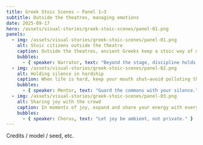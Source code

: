 ```yaml
---
title: Greek Stoic Scenes — Panel 1–3
subtitle: Outside the theatres, managing emotions
date: 2025-09-17
hero: /assets/visual-stories/greek-stoic-scenes/panel-01.png
panels:
  - img: /assets/visual-stories/greek-stoic-scenes/panel-01.png
    alt: Stoic citizens outside the theatre
    caption: Outside the theatres, ancient Greeks keep a stoic way of managing emotions.
    bubbles:
      - { speaker: Narrator, text: "Beyond the stage, discipline holds the city together." }
  - img: /assets/visual-stories/greek-stoic-scenes/panel-02.png
    alt: Holding silence in hardship
    caption: When life is hard, keep your mouth shut—avoid polluting the agora.
    bubbles:
      - { speaker: Mentor, text: "Guard the commons with your silence." }
  - img: /assets/visual-stories/greek-stoic-scenes/panel-03.png
    alt: Sharing joy with the crowd
    caption: In moments of joy, expand and share your energy with everyone.
    bubbles:
      - { speaker: Chorus, text: "Let joy be ambient, not private." }
---
```


Credits / model / seed, etc.
